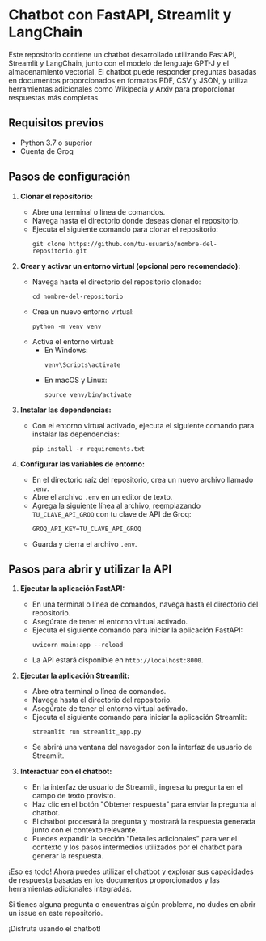 # Chatbot con FastAPI, Streamlit y LangChain

Este repositorio contiene un chatbot desarrollado utilizando FastAPI, Streamlit y LangChain, junto con el modelo de lenguaje GPT-J y el almacenamiento vectorial. El chatbot puede responder preguntas basadas en documentos proporcionados en formatos PDF, CSV y JSON, y utiliza herramientas adicionales como Wikipedia y Arxiv para proporcionar respuestas más completas.

## Requisitos previos
- Python 3.7 o superior
- Cuenta de Groq

## Pasos de configuración

1. **Clonar el repositorio:**
   - Abre una terminal o línea de comandos.
   - Navega hasta el directorio donde deseas clonar el repositorio.
   - Ejecuta el siguiente comando para clonar el repositorio:
     ```
     git clone https://github.com/tu-usuario/nombre-del-repositorio.git
     ```

2. **Crear y activar un entorno virtual (opcional pero recomendado):**
   - Navega hasta el directorio del repositorio clonado:
     ```
     cd nombre-del-repositorio
     ```
   - Crea un nuevo entorno virtual:
     ```
     python -m venv venv
     ```
   - Activa el entorno virtual:
     - En Windows:
       ```
       venv\Scripts\activate
       ```
     - En macOS y Linux:
       ```
       source venv/bin/activate
       ```

3. **Instalar las dependencias:**
   - Con el entorno virtual activado, ejecuta el siguiente comando para instalar las dependencias:
     ```
     pip install -r requirements.txt
     ```

4. **Configurar las variables de entorno:**
   - En el directorio raíz del repositorio, crea un nuevo archivo llamado `.env`.
   - Abre el archivo `.env` en un editor de texto.
   - Agrega la siguiente línea al archivo, reemplazando `TU_CLAVE_API_GROQ` con tu clave de API de Groq:
     ```
     GROQ_API_KEY=TU_CLAVE_API_GROQ
     ```
   - Guarda y cierra el archivo `.env`.

## Pasos para abrir y utilizar la API

1. **Ejecutar la aplicación FastAPI:**
   - En una terminal o línea de comandos, navega hasta el directorio del repositorio.
   - Asegúrate de tener el entorno virtual activado.
   - Ejecuta el siguiente comando para iniciar la aplicación FastAPI:
     ```
     uvicorn main:app --reload
     ```
   - La API estará disponible en `http://localhost:8000`.

2. **Ejecutar la aplicación Streamlit:**
   - Abre otra terminal o línea de comandos.
   - Navega hasta el directorio del repositorio.
   - Asegúrate de tener el entorno virtual activado.
   - Ejecuta el siguiente comando para iniciar la aplicación Streamlit:
     ```
     streamlit run streamlit_app.py
     ```
   - Se abrirá una ventana del navegador con la interfaz de usuario de Streamlit.

3. **Interactuar con el chatbot:**
   - En la interfaz de usuario de Streamlit, ingresa tu pregunta en el campo de texto provisto.
   - Haz clic en el botón "Obtener respuesta" para enviar la pregunta al chatbot.
   - El chatbot procesará la pregunta y mostrará la respuesta generada junto con el contexto relevante.
   - Puedes expandir la sección "Detalles adicionales" para ver el contexto y los pasos intermedios utilizados por el chatbot para generar la respuesta.

¡Eso es todo! Ahora puedes utilizar el chatbot y explorar sus capacidades de respuesta basadas en los documentos proporcionados y las herramientas adicionales integradas.

Si tienes alguna pregunta o encuentras algún problema, no dudes en abrir un issue en este repositorio.

¡Disfruta usando el chatbot!
